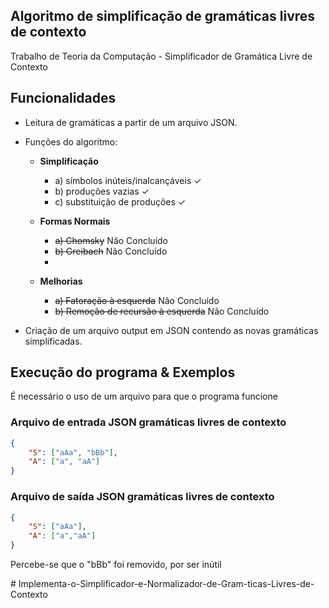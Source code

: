 ## Algoritmo de simplificação de gramáticas livres de contexto

Trabalho de Teoria da Computação - Simplificador de Gramática Livre de Contexto

## Funcionalidades

- Leitura de gramáticas a partir de um arquivo JSON.

- Funções do algoritmo:
  - **Simplificação**
    - a) símbolos inúteis/inalcançáveis ✓
    - b) produções vazias ✓
    - c) substituição de produções ✓

  - **Formas Normais**
    - ~~a) Chomsky~~ Não Concluído
    - ~~b) Greibach~~ Não Concluído
    - 
  - **Melhorias**
    - ~~a) Fatoração à esquerda~~ Não Concluído
    - ~~b) Remoção de recursão à esquerda~~ Não Concluído

- Criação de um arquivo output em JSON contendo as novas gramáticas simplificadas.

## Execução do programa & Exemplos

É necessário o uso de um arquivo para que o programa funcione

### Arquivo de entrada JSON gramáticas livres de contexto

```json
{
    "S": ["aAa", "bBb"],
    "A": ["a", "aA"]
}
```

### Arquivo de saída JSON gramáticas livres de contexto

```json
{
    "S": ["aAa"],
    "A": ["a","aA"]
}
```

Percebe-se que o "bBb" foi removido, por ser inútil

#   I m p l e m e n t a - o - S i m p l i f i c a d o r - e - N o r m a l i z a d o r - d e - G r a m - t i c a s - L i v r e s - d e - C o n t e x t o 
 
 
